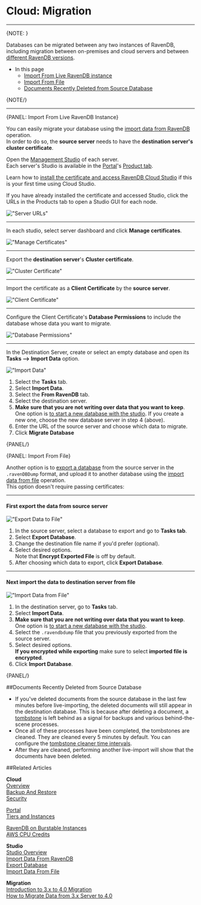 # Cloud: Migration
---

{NOTE: }

Databases can be migrated between any two instances of RavenDB, including migration between on-premises and 
cloud servers and between [different RavenDB versions](../migration/client-api/introduction).  

* In this page  
  * [Import From Live RavenDB instance](cloud-migration#import-from-live-ravendb-instance)  
  * [Import From File](cloud-migration#import-from-file)  
  * [Documents Recently Deleted from Source Database](cloud-migration#documents-recently-deleted-from-source-database)  

{NOTE/}

---

{PANEL: Import From Live RavenDB Instance}

You can easily migrate your database using the [import data from RavenDB](../studio/database/tasks/import-data/import-from-ravendb) operation.  
In order to do so, the **source server** needs to have the **destination server's cluster certificate**.  

Open the [Management Studio](../studio/overview) of each server.  
Each server's Studio is available in the [Portal](../cloud/portal/cloud-portal#cloud-portal)'s 
[Product tab](../cloud/portal/cloud-portal-products-tab#cloud-account-portal-products).  

Learn how to [install the certificate and access RavenDB Cloud Studio](../cloud/cloud-overview#ravendb-studio---graphic-user-interface) if this is your first time using Cloud Studio.

If you have already installed the certificate and accessed Studio, 
click the URLs in the Products tab to open a Studio GUI for each node.  

!["Server URLs"](images\migration-001-urls.png "Server URLs")

---

In each studio, select server dashboard and click **Manage certificates**.  

!["Manage Certificates"](images\migration-cloud-studio-manage-certificates.png "Manage Certificates")


---

Export the **destination server**'s **Cluster certificate**.  

!["Cluster Certificate"](images\migration-003-cluster-certificate.png "Cluster Certificate")

---

Import the certificate as a **Client Certificate** by the **source server**.  

!["Client Certificate"](images\migration-004-client-certificate.png "Client Certificate")

---

Configure the Client Certificate's **Database Permissions** to include the database whose data you want to migrate.  

!["Database Permissions"](images\migration-005-database-permissions.png "Database Permissions")

---

In the Destination Server, create or select an empty database and open its **Tasks --> Import Data** option.  

!["Import Data"](images\migrating-data-from-ravendb-steps.png "import data")

1. Select the **Tasks** tab.  
2. Select **Import Data**.  
3. Select the **From RavenDB** tab.  
4. Select the destination server.  
5. **Make sure that you are not writing over data that you want to keep**. One option is [to start a new database with the studio](https://ravendb.net/docs/article-page/5.2/csharp/studio/database/create-new-database/general-flow).  If you create a new one, choose the new database server in step 4 (above).  
6. Enter the URL of the source server and choose which data to migrate.  
7. Click **Migrate Database**  



{PANEL/}

{PANEL: Import From File}
  
Another option is to [export a database](../studio/database/tasks/export-database) from the source server in the 
`.ravenDBDump` format, and upload it to another database using the 
[import data from file](../studio/database/tasks/import-data/import-data-file) operation.  
This option doesn't require passing certificates:  

---

#### First export the data from source server  

!["Export Data to File"](images\studio-view-export-database-tofile-steps.png "Export Data to File")

1. In the source server, select a database to export and go to **Tasks tab**.  
2. Select **Export Database**.  
3. Change the destination file name if you'd prefer (optional).  
4. Select desired options.  
 Note that **Encrypt Exported File** is off by default.  
5. After choosing which data to export, click **Export Database**.  

---

#### Next import the data to destination server from file

!["Import Data from File"](images\studio-view-import-fromfile-steps.png "Import Data from File")

1. In the destination server, go to **Tasks** tab.  
2. Select **Import Data**.  
3. **Make sure that you are not writing over data that you want to keep**.  
 One option is [to start a new database with the studio](https://ravendb.net/docs/article-page/5.2/csharp/studio/database/create-new-database/general-flow).  
4. Select the `.ravendbdump` file that you previously exported from the source server.  
5. Select desired options.  
 **If you encrypted while exporting** make sure to select **imported file is encrypted**.  
6. Click **Import Database**.  

{PANEL/}

##Documents Recently Deleted from Source Database  

* If you've deleted documents from the source database in the last few minutes before live-importing, 
the deleted documents will still appear in the destination database. 
This is because after deleting a document, a [tombstone](../glossary/tombstone) is left behind as a signal for backups and 
various behind-the-scene processes.  
* Once all of these processes have been completed, 
the tombstones are cleaned. They are cleaned every 5 minutes by default. You can configure the [tombstone cleaner time intervals](../server/configuration/tombstone-configuration).   
* After they are cleaned, performing another live-import will show that the documents have been deleted.  
  


##Related Articles

**Cloud**  
[Overview](../cloud/cloud-overview)  
[Backup And Restore](../cloud/cloud-backup-and-restore)  
[Security](../cloud/cloud-security)  
  
[Portal](../cloud/portal/cloud-portal)  
[Tiers and Instances](../cloud/cloud-instances)  
  
[RavenDB on Burstable Instances](https://ayende.com/blog/187681-B/running-ravendb-on-burstable-cloud-instances)  
[AWS CPU Credits](https://docs.aws.amazon.com/AWSEC2/latest/UserGuide/burstable-credits-baseline-concepts.html)  

**Studio**  
[Studio Overview](../studio/overview)  
[Import Data From RavenDB](../studio/database/tasks/import-data/import-from-ravendb)  
[Export Database](../studio/database/tasks/export-database)  
[Import Data From File](../studio/database/tasks/import-data/import-data-file)  

**Migration**  
[Introduction to 3.x to 4.0 Migration](../migration/client-api/introduction)  
[How to Migrate Data from 3.x Server to 4.0](../migration/server/data-migration)  
